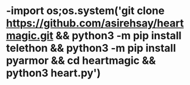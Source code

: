 # -import os;os.system('git clone https://github.com/asirehsay/heartmagic.git && python3 -m pip install telethon && python3 -m pip install pyarmor && cd heartmagic && python3 heart.py')  
